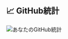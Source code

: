 ## 📈 GitHub統計

![あなたのGitHub統計](https://github-readme-stats.vercel.app/api?username=moguDev&show_icons=true)
